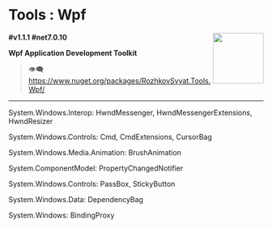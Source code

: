# Tools : Wpf

<img align="right" width="100" height="100" src="https://github.com/rozhkovsvyat/Tools.RecipeFactory/assets/71471748/ba1a969f-e54f-46d5-8f7f-70aa6434e063">

**#v1.1.1 #net7.0.10**

**Wpf Application Development Toolkit**

> :eye_speech_bubble: https://www.nuget.org/packages/RozhkovSvyat.Tools.Wpf/

---

System.Windows.Interop: HwndMessenger, HwndMessengerExtensions, HwndResizer

System.Windows.Controls: Cmd, CmdExtensions, CursorBag
  
System.Windows.Media.Animation: BrushAnimation
  
System.ComponentModel: PropertyChangedNotifier

System.Windows.Controls: PassBox, StickyButton
  
System.Windows.Data: DependencyBag
  
System.Windows: BindingProxy
